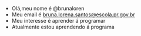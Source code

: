 - Olá,meu nome é @brunaloren
- Meu email é bruna.lorena.santos@escola.pr.gov.br
- Meu interesse é aprender á programar
- Atualmente estou aprendendo á programa  

<!---
brunaloren/brunaloren is a ✨ special ✨ repository because its `README.md` (this file) appears on your GitHub profile.
You can click the Preview link to take a look at your changes.
--->
